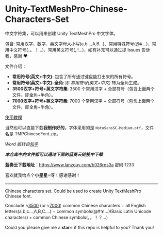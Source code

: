 # Unity-TextMeshPro-Chinese-Characters-Set

中文字符集，可以用来创建 Unity TextMeshPro 中文字体。

包含: 常用汉字、数字、英文字母大小写(a,b...,A,B...)、常用特殊符号(@#...)、常用中文符号(，。！...)、常用英文符号(,.!...)，如有补充可以通过提 Issues 告诉我，感谢 ❤

文件介绍：

- **常用符号(英文+中文)**: 包含了所有通过键盘能打出来的所有符号。
- **常用符号(英文+中文)-全角**: 即 *常用符号(英文+中文)* 转为全角生成。
- **3500汉字+符号+英文字符集**: 3500 个常用汉字 + 全部符号（包含上面两个文件，即全角+半角）。
- **7000汉字+符号+英文字符集**: 7000 个常用汉字 + 全部符号（包含上面两个文件，即全角+半角）。

[使用教程](https://blog.csdn.net/qq_37454669/article/details/121128100)

当然也可以直接下载**我制作好的**，字体采用的是 `NotoSansSC-Medium.otf`，文件名是 TMPChineseFont.zip。

*Word 版转自[知乎](https://zhuanlan.zhihu.com/p/109593054)*

***本仓库中的文件都可以通过下面的蓝奏云链接中下载***

**蓝奏云下载地址**：<https://www.lanzouy.com/b026rns3a> 密码:1233

喜欢就我给点个**小星星**⭐呀！感谢感谢！

---

Chinese characters set. Could be used to create Unity TextMeshPro Chinese font.

Conclude &approx;[3500](/3500汉字+符号+英文字符集.txt) (or &approx;[7000](/7000汉字+符号+英文字符集.txt)) common Chinese characters + all English letters(a,b,c...,A,B,C....) + common symbols(@#￥...)(Basic Latin Unicode characters) + common Chinese symbols(，。！？...)

Could you please give me a **star**⭐ if this repo is helpful to you? Thank you!
